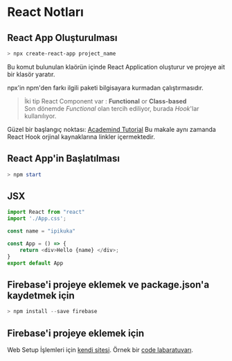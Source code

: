 # React Notları


## React App Oluşturulması
```powershell
> npx create-react-app project_name
```
Bu komut bulunulan klaörün içinde React Application oluşturur ve projeye ait bir klasör yaratır.

npx'in npm'den farkı ilgili paketi bilgisayara kurmadan çalıştırmasıdır.

> İki tip React Component var : **Functional** or **Class-based**<br>
> Son dönemde *Functional* olan tercih ediliyor, burada *Hook*'lar kullanılıyor.

Güzel bir başlangıç noktası: [Academind Tutorial](https://academind.com/learn/react/react-hooks-introduction/) Bu makale aynı zamanda React Hook orjinal kaynaklarına linkler içermektedir.

## React App'in Başlatılması
```powershell
> npm start
```

## JSX
```javascript
import React from "react"
import './App.css';

const name = "ipikuka"

const App = () => {
    return <div>Hello {name} </div>;
}
export default App
```

## Firebase'i projeye eklemek ve package.json'a kaydetmek için
```powershell
> npm install --save firebase
```

## Firebase'i projeye eklemek için
Web Setup İşlemleri için [kendi sitesi](https://firebase.google.com/docs/web/setup).
Örnek bir [code labaratuvarı]().